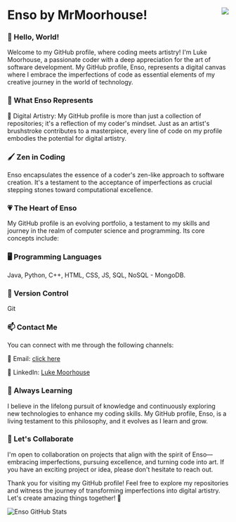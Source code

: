 # Enso by MrMoorhouse!  <img align="right" src="https://komarev.com/ghpvc/?username=MrMoorhouse&show_icons=true&color=blue">

### 👋 Hello, World!
Welcome to my GitHub profile, where coding meets artistry! I'm Luke Moorhouse, a passionate coder with a deep appreciation for the art of software development. My GitHub profile, Enso, represents a digital canvas where I embrace the imperfections of code as essential elements of my creative journey in the world of technology.

### 🌟 What Enso Represents
🎨 Digital Artistry: My GitHub profile is more than just a collection of repositories; it's a reflection of my coder's mindset. Just as an artist's brushstroke contributes to a masterpiece, every line of code on my profile embodies the potential for digital artistry.

### 🖌️ Zen in Coding
Enso encapsulates the essence of a coder's zen-like approach to software creation. It's a testament to the acceptance of imperfections as crucial stepping stones toward computational excellence.

### 💗 The Heart of Enso
My GitHub profile is an evolving portfolio, a testament to my skills and journey in the realm of computer science and programming. Its core concepts include:

### 🖥️ Programming Languages
Java, Python, C++, HTML, CSS, JS, SQL, NoSQL - MongoDB.  

### 💼 Version Control
Git

### 📫 Contact Me
You can connect with me through the following channels:

📧 Email: [click here](lm678@uowmail.edu.au)  

💼 LinkedIn: [Luke Moorhouse](www.linkedin.com/in/lukemoorhouse)  

### 🌱 Always Learning  
I believe in the lifelong pursuit of knowledge and continuously exploring new technologies to enhance my coding skills. My GitHub profile, Enso, is a living testament to this philosophy, and it evolves as I learn and grow.

### 🤝 Let's Collaborate
I'm open to collaboration on projects that align with the spirit of Enso—embracing imperfections, pursuing excellence, and turning code into art. If you have an exciting project or idea, please don't hesitate to reach out.

Thank you for visiting my GitHub profile! Feel free to explore my repositories and witness the journey of transforming imperfections into digital artistry. Let's create amazing things together! 🚀

![Enso GitHub Stats](https://github-readme-stats.vercel.app/api?username=MrMoorhouse&show_icons=true&theme=dark)

